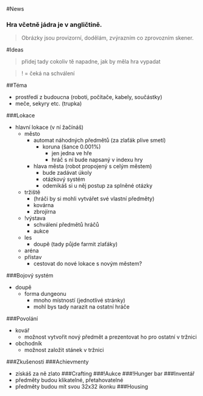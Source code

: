 
#News


### Hra včetně jádra je v angličtině.

>Obrázky jsou provizorní, dodělám, zvýrazním co zprovozním skener.

#Ideas


>přidej tady cokoliv tě napadne, jak by měla hra vypadat

>! = čeká na schválení

##Téma
* prostředí z budoucna (roboti, počítače, kabely, součástky)
* meče, sekyry etc. (trupka)

###Lokace
* hlavní lokace (v ní žačínáš)
   * město
      * automat náhodných předmětů (za zlaťák plive smetí)
         * koruna (šance 0.001%)
            * jen jedna ve hře
            * hráč s ní bude napsaný v indexu hry
      * hlava města (robot propojený s celým městem)
        * bude zadávat úkoly
        * otázkový systém
        * odemikáš si u něj postup za splněné otázky
    * tržiště
      * (hráči by si mohli vytvářet své vlastní předměty)
      * kovárna
      * zbrojírna
    * !výstava
    	* schválení předmětů hráčů
    	* aukce
  * les
    * doupě (tady půjde farmit zlaťáky)
  * aréna
  * přístav
    * cestovat do nové lokace s novým městem?

###Bojový systém
* doupě
  * forma dungeonu
    * mnoho místností (jednotlivé stránky)
    * mohl bys tady narazit na ostatní hráče        

###Povolání
* kovář 
  * možnost vytvořit nový předmět a prezentovat ho pro ostatní v tržnici
* obchodník
  * možnost založit stánek v tržnici

###Zkušenosti
###Achievmenty
* získáš za ně zlato
###Crafting
###!Aukce
###!Hunger bar
###Inventář
* předměty budou klikatelné, přetahovatelné
* předměty budou mít svou 32x32 ikonku
###Housing

